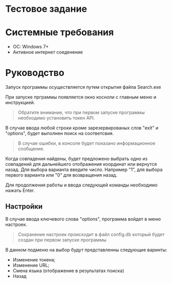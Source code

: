 # Тестовое задание

# Системные требования
- ОС: Windows 7+
- Активное интернет соеденение

# Руководство
Запуск программы осуществляется путем открытия файла Search.exe

При запуске прграммы появляется окно косноли с главным меню и инструкцией. 
> Обратите внимание, что при первом запуске программы необходимо установить токен API.

В случае ввода любой строки кроме зарезервированых слов "exit" и "options", будет выполнен поиск на соответсвия.
> В случае ошибки, в консоле будет показано информационное сообщение.

Когда совпадения найдены, будет предложено выбрать одно из совпадений для дальнейшего отображения координат или вернутся назад.
Для выбора варианта введите число. Например "1", для выбора первого варианта или "0" для возвращения назад. 

Для продолжения работы и ввода следующей команды необходимо нажать Enter.

## Настройки

В случае ввода ключевого слова "options", программа войдет в меню настроек.
> Сохранение настроек происходит в файл config.db который будет создан при первом запуске программы

В данном подменю на выбор будут представленны следующие варинты:
- Изменение токена;
- Изменение URL;
- Смена языка (отображение в результатах поиска)
- Назад

